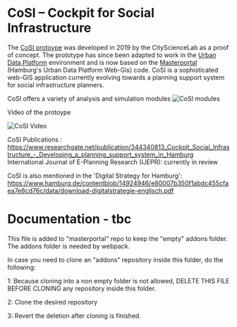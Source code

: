 # CoSI – Cockpit for Social Infrastructure

The [CoSI protoype](https://github.com/citysciencelab/cosi-prototype) was developed in 2019 by the CityScienceLab as a proof of concept.
The prototype has since been adapted to work in the [Urban Data Platform](http://www.urbandataplatform.hamburg/) environment and is now based on the [Masterportal](https://bitbucket.org/geowerkstatt-hamburg/masterportal/src) (Hamburg's Urban Data Platform Web-Gis) code.
CoSI is a sophisticated web-GIS application currently evolving towards a planning support system for social infrastructure planners.

CoSI offers a variety of analysis and simulation modules
![CoSI modules](https://user-images.githubusercontent.com/36763878/115524695-b2938480-a28e-11eb-9995-4779489f1722.png)

Video of the protoype

![CoSI Video](https://drive.google.com/uc?export=view&id=1ABGo_bBoE5uny4XcFliBhZcMwl8oUy8z)

CoSI Publications :
https://www.researchgate.net/publication/344340813_Cockpit_Social_Infrastructure_-_Developing_a_planning_support_system_in_Hamburg
International Journal of E-Planning Research (IJEPR): currently in review

CoSI is also mentioned in the 'Digital Strategy for Hamburg':
https://www.hamburg.de/contentblob/14924946/e80007b350f1abdc455cfaea7e8cd76c/data/download-digitalstrategie-englisch.pdf


# Documentation - tbc

This file is added to "masterportal" repo to keep the "empty" addons folder. The addons folder is needed by webpack.

In case you need to clone an "addons" repository inside this folder, do the following:

1: Because cloning into a non empty folder is not allowed, DELETE THIS FILE BEFORE CLONING any repository inside this folder.

2: Clone the desired repository

3: Revert the deletion after cloning is finished.
